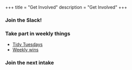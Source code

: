 +++
title = "Get Involved"
description = "Get Involved"
+++

<div class='row'>

<div class='col-sm-4'>

<h3>Join the Slack!</h3>

</div>

<div class='col-sm-4'>

<h3>Take part in weekly things</h3>

<ul>
<li><a href='/tidy-tuesdays'>Tidy Tuesdays</a></li>
<li><a href='/weekly-wins'>Weekly wins</a></li>
</ul>

</div>

<div class='col-sm-4'>

<h3>Join the next intake</h3>

</div>

</div>





